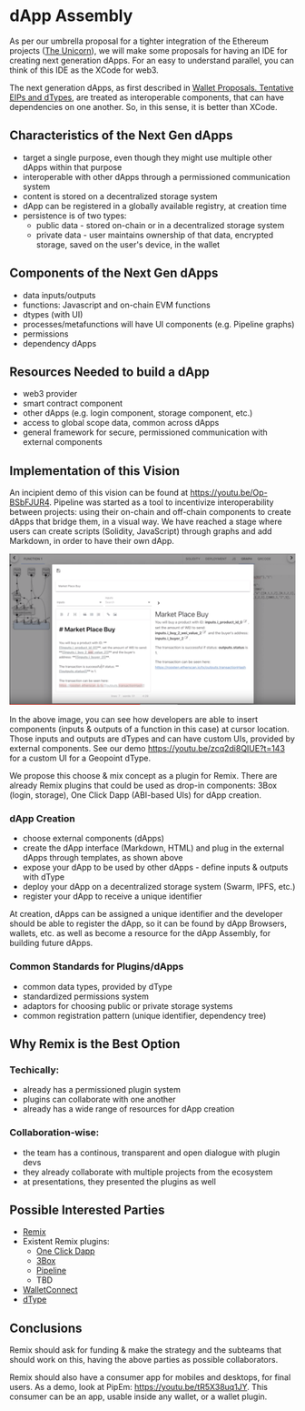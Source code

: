 # dApp Assembly


As per our umbrella proposal for a tighter integration of the Ethereum projects ([The Unicorn](../The_Ethereum_Unicorn.md)), we will make some proposals for having an IDE for creating next generation dApps. For an easy to understand parallel, you can think of this IDE as the XCode for web3.

The next generation dApps, as first described in [Wallet Proposals. Tentative EIPs and dTypes](./Wallet_Proposals.Tentative_EIPs_and_dTypes.md), are treated as interoperable components, that can have dependencies on one another. So, in this sense, it is better than XCode.


## Characteristics of the Next Gen dApps

- target a single purpose, even though they might use multiple other dApps within that purpose
- interoperable with other dApps through a permissioned communication system
- content is stored on a decentralized storage system
- dApp can be registered in a globally available registry, at creation time
- persistence is of two types:
  - public data - stored on-chain or in a decentralized storage system
  - private data - user maintains ownership of that data, encrypted storage, saved on the user's device, in the wallet

## Components of the Next Gen dApps

- data inputs/outputs
- functions: Javascript and on-chain EVM functions
- dtypes (with UI)
- processes/metafunctions will have UI components (e.g. Pipeline graphs)
- permissions
- dependency dApps

## Resources Needed to build a dApp

- web3 provider
- smart contract component
- other dApps (e.g. login component, storage component, etc.)
- access to global scope data, common across dApps
- general framework for secure, permissioned communication with external components


## Implementation of this Vision

An incipient demo of this vision can be found at https://youtu.be/Op-BSbFJUR4. Pipeline was started as a tool to incentivize interoperability between projects: using their on-chain and off-chain components to create dApps that bridge them, in a visual way. We have reached a stage where users can create scripts (Solidity, JavaScript) through graphs and add Markdown, in order to have their own dApp.

![PipEm Assembly](../assets/pipem_assembly.png)

In the above image, you can see how developers are able to insert components (inputs & outputs of a function in this case) at cursor location. Those inputs and outputs are dTypes and can have custom UIs, provided by external components. See our demo https://youtu.be/zcq2di8QIUE?t=143 for a custom UI for a Geopoint dType.


We propose this choose & mix concept as a plugin for Remix. There are already Remix plugins that could be used as drop-in components: 3Box (login, storage), One Click Dapp (ABI-based UIs) for dApp creation.

### dApp Creation

- choose external components (dApps)
- create the dApp interface (Markdown, HTML) and plug in the external dApps through templates, as shown above
- expose your dApp to be used by other dApps - define inputs & outputs with dType
- deploy your dApp on a decentralized storage system (Swarm, IPFS, etc.)
- register your dApp to receive a unique identifier

At creation, dApps can be assigned a unique identifier and the developer should be able to register the dApp, so it can be found by dApp Browsers, wallets, etc. as well as become a resource for the dApp Assembly, for building future dApps.

### Common Standards for Plugins/dApps

- common data types, provided by dType
- standardized permissions system
- adaptors for choosing public or private storage systems
- common registration pattern (unique identifier, dependency tree)

## Why Remix is the Best Option

### Techically:

- already has a permissioned plugin system
- plugins can collaborate with one another
- already has a wide range of resources for dApp creation

### Collaboration-wise:

- the team has a continous, transparent and open dialogue with plugin devs
- they already collaborate with multiple projects from the ecosystem
- at presentations, they presented the plugins as well


## Possible Interested Parties

- [Remix](https://remix.ethereum.org)
- Existent Remix plugins:
    - [One Click Dapp](https://oneclickdapp.com)
    - [3Box](https://3box.io/)
    - [Pipeline](https://github.com/pipeos-one/pipeline)
    - TBD
- [WalletConnect](https://walletconnect.org)
- [dType](https://github.com/pipeos-one/dType)



## Conclusions

Remix should ask for funding & make the strategy and the subteams that should work on this, having the above parties as possible collaborators.

Remix should also have a consumer app for mobiles and desktops, for final users. As a demo, look at PipEm: https://youtu.be/tR5X38uq1JY. This consumer can be an app, usable inside any wallet, or a wallet plugin.
